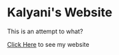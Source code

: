 # Kalyani's Website

This is an attempt to what?

[Click Here]("https://kal-exe.github.io") to see my website